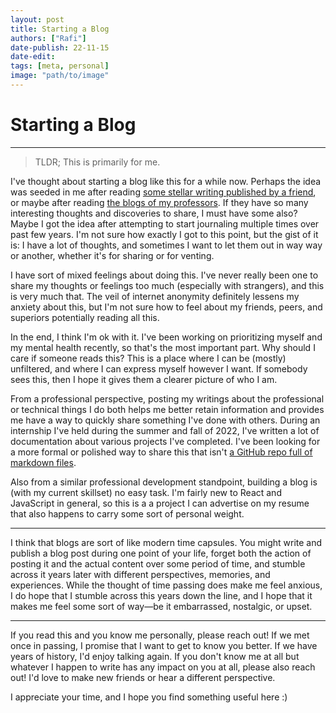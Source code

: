 ```yaml
---
layout: post
title: Starting a Blog
authors: ["Rafi"]
date-publish: 22-11-15
date-edit: 
tags: [meta, personal]
image: "path/to/image"
---
```


# Starting a Blog
---

> TLDR; This is primarily for me.

I've thought about starting a blog like this for a while now. Perhaps the idea was seeded in me after reading [some stellar writing published by a friend](https://renzol2.github.io/is390), or maybe after reading [the blogs of my professors](https://www.geoffreychallen.com/essays). If they have so many interesting thoughts and discoveries to share, I must have some also? Maybe I got the idea after attempting to start journaling multiple times over past few years. I'm not sure how exactly I got to this point, but the gist of it is: I have a lot of thoughts, and sometimes I want to let them out in way way or another, whether it's for sharing or for venting.

I have sort of mixed feelings about doing this. I've never really been one to share my thoughts or feelings too much (especially with strangers), and this is very much that. The veil of internet anonymity definitely lessens my anxiety about this, but I'm not sure how to feel about my friends, peers, and superiors potentially reading all this. 

In the end, I think I'm ok with it. I've been working on prioritizing myself and my mental health recently, so that's the most important part. Why should I care if someone reads this? This is a place where I can be (mostly) unfiltered, and where I can express myself however I want. If somebody sees this, then I hope it gives them a clearer picture of who I am.

From a professional perspective, posting my writings about the professional or technical things I do both helps me better retain information and provides me have a way to quickly share something I've done with others. During an internship I've held during the summer and fall of 2022, I've written a lot of documentation about various projects I've completed. I've been looking for a more formal or polished way to share this that isn't [a GitHub repo full of markdown files](https://github.com/rgildiaz/ITI).

Also from a similar professional development standpoint, building a blog is (with my current skillset) no easy task. I'm fairly new to React and JavaScript in general, so this is a a project I can advertise on my resume that also happens to carry some sort of personal weight.

---

I think that blogs are sort of like modern time capsules. You might write and publish a blog post during one point of your life, forget both the action of posting it and the actual content over some period of time, and stumble across it years later with different perspectives, memories, and experiences. While the thought of time passing does make me feel anxious, I do hope that I stumble across this years down the line, and I hope that it makes me feel some sort of way&mdash;be it embarrassed, nostalgic, or upset.

---

If you read this and you know me personally, please reach out! If we met once in passing, I promise that I want to get to know you better. If we have years of history, I'd enjoy talking again. If you don't know me at all but whatever I happen to write has any impact on you at all, please also reach out! I'd love to make new friends or hear a different perspective.

I appreciate your time, and I hope you find something useful here :)